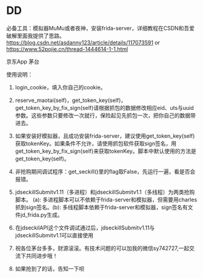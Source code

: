 # DD

必备工具：模拟器MuMu或者夜神，安装frida-server，详细教程在CSDN和吾爱破解里面我提供了思路。
https://blog.csdn.net/asdanny123/article/details/117073591
or
https://www.52pojie.cn/thread-1444614-1-1.html


京东App 茅台

使用说明：
1. login_cookie，填入你自己的cookie。
2. reserve_maotai(self)，get_token_key(self)，get_token_key_by_fix_sign(self)请根据抓包的数据修改相应eid、uts与uuid参数。这些参数只要修改一次就行，保险起见先抓包一次，把你自己的数据带进去。
3. 如果安装好模拟器，且成功安装frida-server，建议使用get_token_key(self)获取tokenKey。如果条件不允许，请使用抓包软件获取sign签名，用get_token_key_by_fix_sign(self)来获取tokenKey。脚本中默认使用的方法是get_token_key(self)。
4. 非抢购期间调试程序：get_seckill()里的flag取False，先运行一遍，看是否会报错。
5. jdseckillSubmitv1.11（多进程）和jdseckillSubmitv1.1（多线程）为两类抢购脚本。 (a): 多进程脚本可以不依赖于frida-server和模拟器，但需要用charles抓到sign签名。(b): 多线程脚本依赖于frida-server和模拟器，sign签名有文件jd_frida.py生成。
6. 在jdseckilAPI这个文件调试通过后，jdseckillSubmitv1.11与jdseckillSubmitv1.1可以直接使用


7. 祝各位茅台多多，财源滚滚。有技术问题的可以加我的微信sy742727,一起交流下共同进步哦！
8. 如果抢到了的话，告知一下呗
